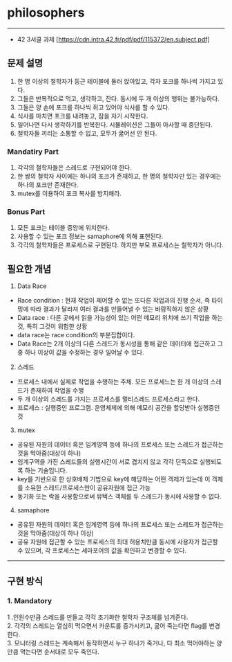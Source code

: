 # philosophers
***
- 42 3서클 과제  [https://cdn.intra.42.fr/pdf/pdf/115372/en.subject.pdf]

## 문제 설명   
1. 한 명 이상의 철학자가 둥근 테이블에 둘러 앉아있고, 각자 포크를 하나씩 가지고 있다.  
2. 그들은 반복적으로 먹고, 생각하고, 잔다. 동시에 두 개 이상의 행위는 불가능하다.  
3. 그들은 양 손에 포크를 하나씩 쥐고 있어야 식사를 할 수 있다.  
4. 식사를 마치면 포크를 내려놓고, 잠을 자기 시작한다.  
5. 일어나면 다시 생각하기를 반복한다. 시뮬레이션은 그들이 아사할 때 중단된다.  
6. 철학자들 끼리는 소통할 수 없고, 모두가 굶어선 안 된다.  

### Mandatiry Part  
1. 각각의 철학자들은 스레드로 구현되어야 한다.
2. 한 쌍의 철학자 사이에는 하나의 포크가 존재하고, 한 명의 철학자만 있는 경우에는 하나의 포크만 존재한다.
3. mutex를 이용하여 포크 복사를 방지해라.

### Bonus Part
1. 모든 포크는 테이블 중앙에 위치한다.
2. 사용할 수 있는 포크 정보는 samaphore에 의해 표현된다.
3. 각각의 철학자들은 프로세스로 구현된다. 하지만 부모 프로세스는 철학자가 아니다.

## 필요한 개념
1. Data Race
  - Race condition : 현재 작업이 제어할 수 없는 또다른 작업과의 진행 순서, 즉 타이밍에 따라 결과가 달라져 여러 결과를 만들어낼 수 있는 바람직하지 않은 상황
  - Data race : 다른 곳에서 읽을 가능성이 있는 어떤 메모리 위치에 쓰기 작업을 하는 것, 특히 그것이 위험한 상황
  - data race는 race condition의 부분집합이다.
  - Data Race는 2개 이상의 다른 스레드가 동시성을 통해 같은 데이터에 접근하고 그 중 하나 이상이 값을 수정하는 경우 일어날 수 있다.
    
2. 스레드
  - 프로세스 내에서 실제로 작업을 수행하는 주체. 모든 프로세느는 한 개 이상의 스레드가 존재하여 작업을 수행
  - 두 개 이상의 스레드를 가지는 프로세스를 멀티스레드 프로세스라고 한다.
  - 프로세스 : 실행중인 프로그램. 운영체제에 의해 메모리 공간을 할당받아 실행중인 것

3. mutex
  - 공유된 자원의 데이터 혹은 임계영역 등에 하나의 프로세스 또는 스레드가 접근하는 것을 막아줌(대상이 하나)
  - 임계구역을 가진 스레드들의 실행시간이 서로 겹치지 않고 각각 단독으로 실행되도록 하는 기술입니다.
  - key를 기반으로 한 상호배제 기법으로 key에 해당하는 어떤 객제가 있는데 이 객체를 소유한 스레드/프로세스만이 공유자원에 접근 가능
  - 동기화 또는 락을 사용함으로써 뮤텍스 객체를 두 스레드가 동시에 사용할 수 없다.

4. samaphore
  - 공유된 자원의 데이터 혹은 임계영역 등에 하나의 프로세스 또는 스레드가 접근하는 것을 막아줌(대상이 하나 이상)
  - 공유 자원에 접근할 수 있는 프로세스의 최대 허용치만큼 동시에 사용자가 접근할 수 있으며, 각 프로세스는 세마포어의 값을 확인하고 변경할 수 있다.

***
## 구현 방식
### 1. Mandatory
1 .인원수만큼 스레드를 만들고 각각 초기화한 철학자 구조체를 넘겨준다.  
2. 각각의 스레드는 열심히 먹으면서 카운트를 증가시키고, 굶어 죽는다면 flag를 변경한다.  
3. 모니터링 스레드는 계속해서 동작하면서 누구 하나가 죽거나, 다 최소 먹어야하는 양만큼 먹는다면 순서대로 모두 죽인다.  

